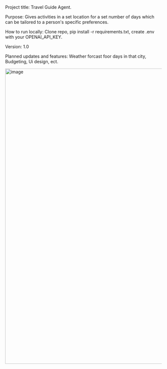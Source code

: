 Project title: Travel Guide Agent.

Purpose: Gives activities in a set location for a set number of days which can be tailored to a person's specific preferences.

How to run locally: Clone repo, pip install -r requirements.txt, create .env with your OPENAI_API_KEY.

Version: 1.0 

Planned updates and features: Weather forcast foor days in that city, Budgeting, Ui design, ect.

<img width="876" height="950" alt="image" src="https://github.com/user-attachments/assets/856f7710-d1a2-4612-936a-18042c33e900" />
